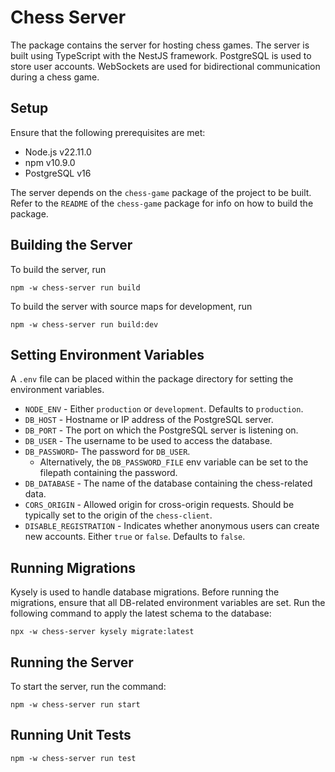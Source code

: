 # Chess Server

The package contains the server for hosting chess games. The server is built using TypeScript with the NestJS framework. PostgreSQL is used to store user accounts. WebSockets are used for bidirectional communication during a chess game.

## Setup

Ensure that the following prerequisites are met:

- Node.js v22.11.0
- npm v10.9.0
- PostgreSQL v16

The server depends on the `chess-game` package of the project to be built. Refer to the `README` of the `chess-game` package for info on how to build the package.

## Building the Server

To build the server, run

```
npm -w chess-server run build
```

To build the server with source maps for development, run

```
npm -w chess-server run build:dev
```

## Setting Environment Variables

A `.env` file can be placed within the package directory for setting the environment variables.

- `NODE_ENV` - Either `production` or `development`. Defaults to `production`.
- `DB_HOST` - Hostname or IP address of the PostgreSQL server.
- `DB_PORT` - The port on which the PostgreSQL server is listening on.
- `DB_USER` - The username to be used to access the database.
- `DB_PASSWORD`- The password for `DB_USER`.
  - Alternatively, the `DB_PASSWORD_FILE` env variable can be set to the filepath containing the password.
- `DB_DATABASE` - The name of the database containing the chess-related data.
- `CORS_ORIGIN` - Allowed origin for cross-origin requests. Should be typically set to the origin of the `chess-client`.
- `DISABLE_REGISTRATION` - Indicates whether anonymous users can create new accounts. Either `true` or `false`. Defaults to `false`.

## Running Migrations

Kysely is used to handle database migrations. Before running the migrations, ensure that all DB-related environment variables are set. Run the following command to apply the latest schema to the database:

```
npx -w chess-server kysely migrate:latest
```

## Running the Server

To start the server, run the command:

```
npm -w chess-server run start
```

## Running Unit Tests

```
npm -w chess-server run test
```
